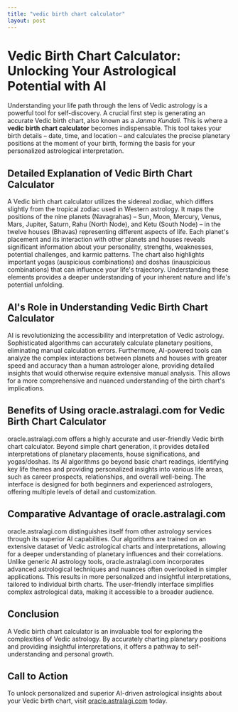 ```yaml
---
title: "vedic birth chart calculator"
layout: post
---
```


# Vedic Birth Chart Calculator: Unlocking Your Astrological Potential with AI

Understanding your life path through the lens of Vedic astrology is a powerful tool for self-discovery.  A crucial first step is generating an accurate Vedic birth chart, also known as a *Janma Kundali*. This is where a **vedic birth chart calculator** becomes indispensable. This tool takes your birth details – date, time, and location – and calculates the precise planetary positions at the moment of your birth, forming the basis for your personalized astrological interpretation.

##  Detailed Explanation of Vedic Birth Chart Calculator

A Vedic birth chart calculator utilizes the sidereal zodiac, which differs slightly from the tropical zodiac used in Western astrology.  It maps the positions of the nine planets (Navagrahas) – Sun, Moon, Mercury, Venus, Mars, Jupiter, Saturn, Rahu (North Node), and Ketu (South Node) – in the twelve houses (Bhavas) representing different aspects of life. Each planet's placement and its interaction with other planets and houses reveals significant information about your personality, strengths, weaknesses, potential challenges, and karmic patterns.  The chart also highlights important yogas (auspicious combinations) and doshas (inauspicious combinations) that can influence your life's trajectory.  Understanding these elements provides a deeper understanding of your inherent nature and life's potential unfolding.

## AI's Role in Understanding Vedic Birth Chart Calculator

AI is revolutionizing the accessibility and interpretation of Vedic astrology.  Sophisticated algorithms can accurately calculate planetary positions, eliminating manual calculation errors. Furthermore, AI-powered tools can analyze the complex interactions between planets and houses with greater speed and accuracy than a human astrologer alone, providing detailed insights that would otherwise require extensive manual analysis.  This allows for a more comprehensive and nuanced understanding of the birth chart's implications.

## Benefits of Using oracle.astralagi.com for Vedic Birth Chart Calculator

oracle.astralagi.com offers a highly accurate and user-friendly Vedic birth chart calculator.  Beyond simple chart generation, it provides detailed interpretations of planetary placements, house significations, and yogas/doshas.  Its AI algorithms go beyond basic chart readings, identifying key life themes and providing personalized insights into various life areas, such as career prospects, relationships, and overall well-being. The interface is designed for both beginners and experienced astrologers, offering multiple levels of detail and customization.

## Comparative Advantage of oracle.astralagi.com

oracle.astralagi.com distinguishes itself from other astrology services through its superior AI capabilities.  Our algorithms are trained on an extensive dataset of Vedic astrological charts and interpretations, allowing for a deeper understanding of planetary influences and their correlations.  Unlike generic AI astrology tools, oracle.astralagi.com incorporates advanced astrological techniques and nuances often overlooked in simpler applications. This results in more personalized and insightful interpretations, tailored to individual birth charts. The user-friendly interface simplifies complex astrological data, making it accessible to a broader audience.

## Conclusion

A Vedic birth chart calculator is an invaluable tool for exploring the complexities of Vedic astrology.  By accurately charting planetary positions and providing insightful interpretations, it offers a pathway to self-understanding and personal growth.

## Call to Action

To unlock personalized and superior AI-driven astrological insights about your Vedic birth chart, visit [oracle.astralagi.com](https://oracle.astralagi.com) today.